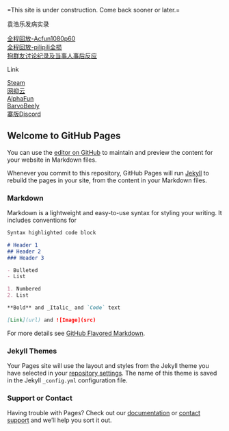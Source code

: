 =This site is under construction. Come back sooner or later.=

袁浩乐发病实录

[全程回放-Acfun1080p60](https://www.acfun.cn/v/ac24563298)<br />
[全程回放-pilipili全损](https://www.bilibili.com/video/BV1DK4y1n7d2)<br />
[狗群友讨论纪录及当事人事后反应](https://Innotori.github.io/袁浩乐发病讨论实录.txt)<br />

Link

[Steam](https://steamcommunity.com/id/xeRathLoRash/)<br />
[网抑云](https://music.163.com/#/user/home?id=97289139)<br />
[AlphaFun](https://www.acfun.cn/u/14150210)<br />
[BarvoBeely](https://space.bilibili.com/21234201/)<br />
[寨版Discord](https://kaihei.co/wcrOAz)<br />



## Welcome to GitHub Pages

You can use the [editor on GitHub](https://github.com/Innotori/Innotori.github.io/edit/main/index.md) to maintain and preview the content for your website in Markdown files.

Whenever you commit to this repository, GitHub Pages will run [Jekyll](https://jekyllrb.com/) to rebuild the pages in your site, from the content in your Markdown files.

### Markdown

Markdown is a lightweight and easy-to-use syntax for styling your writing. It includes conventions for

```markdown
Syntax highlighted code block

# Header 1
## Header 2
### Header 3

- Bulleted
- List

1. Numbered
2. List

**Bold** and _Italic_ and `Code` text

[Link](url) and ![Image](src)
```

For more details see [GitHub Flavored Markdown](https://guides.github.com/features/mastering-markdown/).

### Jekyll Themes

Your Pages site will use the layout and styles from the Jekyll theme you have selected in your [repository settings](https://github.com/Innotori/Innotori.github.io/settings). The name of this theme is saved in the Jekyll `_config.yml` configuration file.

### Support or Contact

Having trouble with Pages? Check out our [documentation](https://docs.github.com/categories/github-pages-basics/) or [contact support](https://support.github.com/contact) and we’ll help you sort it out.
